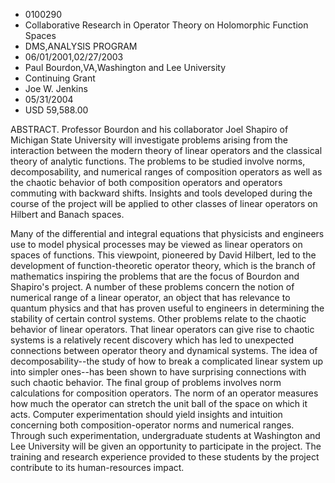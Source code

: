 
* 0100290
* Collaborative Research in Operator Theory on Holomorphic Function Spaces
* DMS,ANALYSIS PROGRAM
* 06/01/2001,02/27/2003
* Paul Bourdon,VA,Washington and Lee University
* Continuing Grant
* Joe W. Jenkins
* 05/31/2004
* USD 59,588.00

ABSTRACT. Professor Bourdon and his collaborator Joel Shapiro of Michigan State
University will investigate problems arising from the interaction between the
modern theory of linear operators and the classical theory of analytic
functions. The problems to be studied involve norms, decomposability, and
numerical ranges of composition operators as well as the chaotic behavior of
both composition operators and operators commuting with backward shifts.
Insights and tools developed during the course of the project will be applied to
other classes of linear operators on Hilbert and Banach spaces.

Many of the differential and integral equations that physicists and engineers
use to model physical processes may be viewed as linear operators on spaces of
functions. This viewpoint, pioneered by David Hilbert, led to the development of
function-theoretic operator theory, which is the branch of mathematics inspiring
the problems that are the focus of Bourdon and Shapiro's project. A number of
these problems concern the notion of numerical range of a linear operator, an
object that has relevance to quantum physics and that has proven useful to
engineers in determining the stability of certain control systems. Other
problems relate to the chaotic behavior of linear operators. That linear
operators can give rise to chaotic systems is a relatively recent discovery
which has led to unexpected connections between operator theory and dynamical
systems. The idea of decomposability--the study of how to break a complicated
linear system up into simpler ones--has been shown to have surprising
connections with such chaotic behavior. The final group of problems involves
norm calculations for composition operators. The norm of an operator measures
how much the operator can stretch the unit ball of the space on which it acts.
Computer experimentation should yield insights and intuition concerning both
composition-operator norms and numerical ranges. Through such experimentation,
undergraduate students at Washington and Lee University will be given an
opportunity to participate in the project. The training and research experience
provided to these students by the project contribute to its human-resources
impact.


